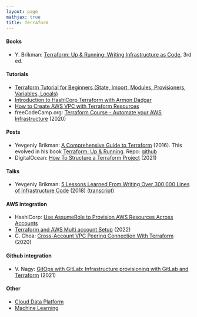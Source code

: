 ```yaml
---
layout: page
mathjax: true
title: Terraform
---
```


#### Books
* Y. Brikman: [Terraform: Up & Running: Writing Infrastructure as Code](https://www.amazon.com/Terraform-Running-Writing-Infrastructure-Code-dp-1098116747/dp/1098116747), 3rd ed.

#### Tutorials
* [Terraform Tutorial for Beginners (State, Import, Modules, Provisioners, Variables, Locals)](https://www.youtube.com/watch?v=PNlx5M3ZbIU&list=PLiMWaCMwGJXnjNhBQF-vR2Xqal0hN9U2-)
* [Introduction to HashiCorp Terraform with Armon Dadgar](https://www.youtube.com/watch?v=h970ZBgKINg)
* [How to Create AWS VPC with Terraform Resources](https://www.youtube.com/watch?v=qnkxOwvHNt4)
* freeCodeCamp.org: [Terraform Course - Automate your AWS Infrastructure](https://www.youtube.com/watch?v=SLB_c_ayRMo) (2020)

#### Posts
* Yevgeniy Brikman: [A Comprehensive Guide to Terraform](https://blog.gruntwork.io/a-comprehensive-guide-to-terraform-b3d32832baca) (2016). This evolved in his book [Terraform: Up & Running](https://www.amazon.com/Terraform-Running-Writing-Infrastructure-Code-dp-1098116747/dp/1098116747). Repo: [github](https://github.com/gruntwork-io/intro-to-terraform)
* DigitalOcean: [How To Structure a Terraform Project](https://www.digitalocean.com/community/tutorials/how-to-structure-a-terraform-project) (2021)

#### Talks
* Yevgeniy Brikman: [5 Lessons Learned From Writing Over 300,000 Lines of Infrastructure Code](https://www.youtube.com/watch?v=RTEgE2lcyk4) (2018) ([transcript](https://www.hashicorp.com/resources/lessons-learned-300000-lines-code))

#### AWS integration
* HashiCorp: [Use AssumeRole to Provision AWS Resources Across Accounts](https://learn.hashicorp.com/tutorials/terraform/aws-assumerole?_ga=2.130460175.1484426841.1658951487-512028672.1658240950)
* [Terraform and AWS Multi account Setup](https://jhooq.com/terraform-aws-multi-account/) (2022)
* C. Chea: [Cross-Account VPC Peering Connection With Terraform](https://chandarachea.medium.com/vpc-peering-connetion-with-terraform-c4522a24bf3e) (2020)

#### Github integration
* V. Nagy: [GitOps with GitLab: Infrastructure provisioning with GitLab and Terraform](https://about.gitlab.com/blog/2021/11/04/gitops-with-gitlab-infrastructure-provisioning/) (2021)

#### Other
* [Cloud Data Platform](../cloud_data_platform.md)
* [Machine Learning](../machine_learning.md)

